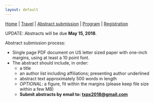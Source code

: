 ```yaml
---
layout: default
---
```


[Home](./) | [Travel](./travel) | [Abstract submission](./submissions) | [Program](./program) | [Registration](./registration)

UPDATE: Abstracts will be due **May 15, 2018**.

Abstract submission process:

 - Single page PDF document on US letter sized paper with one-inch margins, using at least a 10 point font. 
 - The abstract should include, in order:
    - a title
    - an author list including affiliations; presenting author underlined
    - abstract text approximately 500 words in length
    - *OPTIONAL*: a figure, fit within the margins (please keep file size within a few MB)
    - **Submit abstracts by email to: txpx2018@gmail.com**
